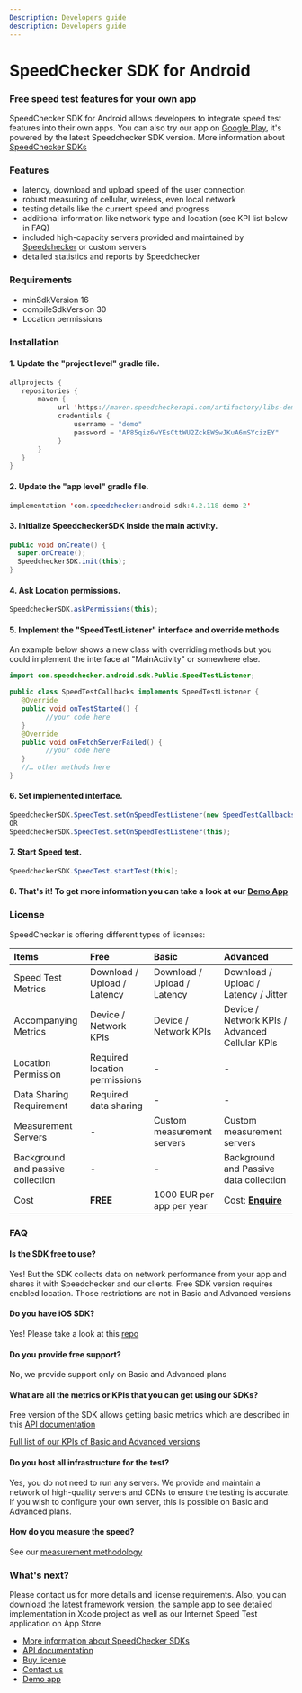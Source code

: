```yaml
---
Description: Developers guide
description: Developers guide
---
```


# SpeedChecker SDK for Android

### Free speed test features for your own app

SpeedChecker SDK for Android allows developers to integrate speed test features into their own apps. You can also try our app on [Google Play](https://play.google.com/store/apps/details?id=uk.co.broadbandspeedchecker&hl=en_US), it's powered by the latest Speedchecker SDK version. More information about [SpeedChecker SDKs](https://www.speedchecker.com/speed-test-tools/mobile-apps-and-sdks.html)

### Features

* latency, download and upload speed of the user connection
* robust measuring of cellular, wireless, even local network
* testing details like the current speed and progress
* additional information like network type and location \(see KPI list below in FAQ\)
* included high-capacity servers provided and maintained by [Speedchecker](https://www.speedchecker.com) or custom servers
* detailed statistics and reports by Speedchecker

### Requirements

* minSdkVersion 16
* compileSdkVersion 30
* Location permissions

### Installation

#### **1. Update the "project level" gradle file.**

```java
allprojects {
   repositories {
       maven {
            url 'https://maven.speedcheckerapi.com/artifactory/libs-demo'
            credentials {
                username = "demo"
                password = "AP85qiz6wYEsCttWU2ZckEWSwJKuA6mSYcizEY"
            }
       }
   }
}
```

#### **2. Update the "app level" gradle file.**

```java
implementation 'com.speedchecker:android-sdk:4.2.118-demo-2'
```

#### **3.** Initialize SpeedcheckerSDK inside the main activity.

```java
public void onCreate() {
  super.onCreate();
  SpeedcheckerSDK.init(this);
}
```

#### **4. Ask Location permissions.**

```java
SpeedcheckerSDK.askPermissions(this);
```

#### 5. Implement the "SpeedTestListener" interface and override methods

An example below shows a new class with overriding methods but you could implement the interface at "MainActivity" or somewhere else.

```java
import com.speedchecker.android.sdk.Public.SpeedTestListener;

public class SpeedTestCallbacks implements SpeedTestListener {
   @Override
   public void onTestStarted() {
         //your code here
   }
   @Override
   public void onFetchServerFailed() {
         //your code here
   }
   //… other methods here
}
```

#### **6. Set implemented interface.**

```java
SpeedcheckerSDK.SpeedTest.setOnSpeedTestListener(new SpeedTestCallbacks());
OR
SpeedcheckerSDK.SpeedTest.setOnSpeedTestListener(this);
```

#### **7. Start Speed test.**

```java
SpeedcheckerSDK.SpeedTest.startTest(this);
```

#### 8. That's it! To get more information you can take a look at our [Demo App](https://github.com/speedchecker/speedchecker-sdk-android/tree/demo-app)

### License

SpeedChecker is offering different types of licenses:

| Items | Free | Basic | Advanced |
| :--- | :--- | :--- | :--- |
| Speed Test Metrics | Download / Upload / Latency | Download / Upload / Latency | Download / Upload / Latency / Jitter |
| Accompanying Metrics | Device / Network KPIs | Device / Network KPIs | Device / Network KPIs / Advanced Cellular KPIs |
| Location Permission | Required location permissions | - | - |
| Data Sharing Requirement | Required data sharing | - | - |
| Measurement Servers | - | Custom measurement servers | Custom measurement servers |
| Background and passive collection | - | - | Background and Passive data collection |
| Cost | **FREE** | 1000 EUR per app per year | Cost: [**Enquire**](https://www.speedchecker.com/contact-us.html) |

### FAQ

#### Is the SDK free to use?

Yes! But the SDK collects data on network performance from your app and shares it with Speedchecker and our clients. Free SDK version requires enabled location. Those restrictions are not in Basic and Advanced versions

#### **Do you have iOS SDK?**

Yes! Please take a look at this [repo](https://github.com/speedchecker/speedchecker-sdk-ios)

#### **Do you provide free support?**

No, we provide support only on Basic and Advanced plans

#### **What are all the metrics or KPIs that you can get using our SDKs?**

Free version of the SDK allows getting basic metrics which are described in this [API documentation](https://github.com/speedchecker/speedchecker-sdk-android/wiki/API-documentation)

[Full list of our KPIs of Basic and Advanced versions](https://www.speedchecker.com/broadband-data/kpis.html)

#### **Do you host all infrastructure for the test?**

Yes, you do not need to run any servers. We provide and maintain a network of high-quality servers and CDNs to ensure the testing is accurate. If you wish to configure your own server, this is possible on Basic and Advanced plans.

#### **How do you measure the speed?**

See our [measurement methodology](https://www.speedchecker.com/broadband-data/measurement-method.html)

### What's next?

Please contact us for more details and license requirements. Also, you can download the latest framework version, the sample app to see detailed implementation in Xcode project as well as our Internet Speed Test application on App Store.

* [More information about SpeedChecker SDKs](https://www.speedchecker.com/speed-test-tools/mobile-apps-and-sdks.html)
* [API documentation](https://github.com/speedchecker/speedchecker-sdk-android/wiki/API-documentation)
* [Buy license](https://www.speedchecker.com/contact-us.html)
* [Contact us](https://www.speedchecker.com/contact-us.html)
* [Demo app](https://github.com/speedchecker/speedchecker-sdk-android/tree/demo-app)


